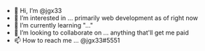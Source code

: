 - 👋 Hi, I’m @jgx33
- 👀 I’m interested in ... primarily web development as of right now
- 🌱 I’m currently learning "..." 
- 💞️ I’m looking to collaborate on ... anything that'll get me paid
- 📫 How to reach me ... @jgx33#5551

<!---
jgx33/jgx33 is a ✨ special ✨ repository because its `README.md` (this file) appears on your GitHub profile.
You can click the Preview link to take a look at your changes.
--->
